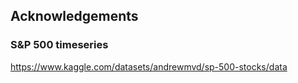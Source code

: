 ## Acknowledgements

### S&P 500 timeseries
https://www.kaggle.com/datasets/andrewmvd/sp-500-stocks/data

